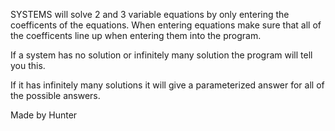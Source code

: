 SYSTEMS will solve 2 and 3 variable equations by only entering the coefficents of the equations.
When entering equations make sure that all of the coefficents line up when entering them into the program. 

If a system has no solution or infinitely many solution the program will tell you this. 

If it has infinitely many solutions it will give a parameterized answer for all of the possible answers. 

Made by Hunter